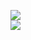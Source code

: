 <p>
  <a href="https://github.com/anuraghazra/github-readme-stats" style="margin-right: 100px">
    <img align="center" src="https://github-readme-stats.vercel.app/api?username=tea-13&theme=tokyonight&show_icons=true" />
  </a>
  <br>
  <a href="https://github.com/anuraghazra/convoychat">
    <img align="center" src="https://github-readme-stats.vercel.app/api/top-langs/?username=tea-13&hide=Processing&layout=compact" />
  </a>
</p>

<!--
**tea-13/tea-13** is a ✨ _special_ ✨ repository because its `README.md` (this file) appears on your GitHub profile.

Here are some ideas to get you started:

- 🔭 I’m currently working on ...
- 🌱 I’m currently learning ...
- 👯 I’m looking to collaborate on ...
- 🤔 I’m looking for help with ...
- 💬 Ask me about ...
- 📫 How to reach me: ...
- 😄 Pronouns: ...
- ⚡ Fun fact: ...
-->
